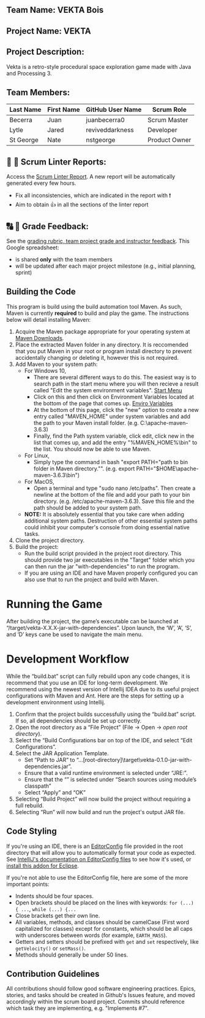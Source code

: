 ## Team Name: VEKTA Bois

## Project Name: VEKTA

## Project Description:
Vekta is a retro-style procedural space exploration game made with Java and Processing 3.

## Team Members:

Last Name       | First Name      | GitHub User Name     | Scrum Role
--------------- | --------------- | -------------------- | ---------------
Becerra         | Juan            | juanbecerra0         | Scrum Master
Lytle           | Jared           | reviveddarkness      | Developer
St George       | Nate            | nstgeorge            | Product Owner 

## :eyes: :memo: Scrum Linter Reports:
Access the [Scrum Linter Report](http://cs.boisestate.edu/~bdit/ScrumLinter/CS471F20ScrumLinterReports/CS471-F20-Team16_oGvv2wlRhfv8y0XlOLyIYUmPmwdbhPYe34kw1nN1/). A new report will be automatically generated every few hours.
- Fix all inconsistencies, which are indicated in the report with :heavy_exclamation_mark:
- Aim to obtain :thumbsup: in all the sections of the linter report

## :capital_abcd: :mega: Grade Feedback:
See the [grading rubric, team project grade and instructor feedback](https://docs.google.com/spreadsheets/d/1BIPCubrIOaV_vDfekUT-mahBOSUPFhTn5mocP2YGAUM/edit?usp=sharing). This Google spreadsheet:
- is shared **only** with the team members
- will be updated after each major project milestone (e.g., initial planning, sprint)

## Building the Code
This program is build using the build automation tool Maven. As such, Maven is currently **required** to build and
play the game. The instructions below will detail installing Maven:

1. Acquire the Maven package appropriate for your operating system at [Maven Downloads](https://maven.apache.org/download.cgi).
2. Place the extracted Maven folder in any directory. It is reccomended that you put Maven in your root or program install
directory to prevent accidentally changing or deleting it, however this is not required.
3. Add Maven to your system path:
    - For Windows 10,
        - There are several different ways to do this. The easiest way is to search path in the start menu
    where you will then recieve a result called "Edit the system environment variables".
    [Start Menu](https://imgur.com/RW0BGxn)
        - Click on this and then click on Environment Variables located at the bottom of the page that comes up.
    [Enviro Variables](https://imgur.com/ipa6q1D)
        - At the bottom of this page, click the "new" option to create a new entry called "MAVEN_HOME" under system variables and add
    the path to your Maven install folder. (e.g. C:\apache-maven-3.6.3)
        - Finally, find the Path system variable, click edit, click new in the list that comes up, and add the entry "%MAVEN_HOME%\bin"
    to the list. You should now be able to use Maven.
    - For Linux, 
        - Simply type the command in bash "export PATH="path to bin folder in Maven directory."". 
    (e.g. export PATH="$HOME\apache-maven-3.6.3\bin")
    - For MacOS, 
        - Open a terminal and type "sudo nano /etc/paths". Then create a newline at the bottom of the file and add your
    path to your bin directory. (e.g. /etc/apache-maven-3.6.3). Save this file and the path should be added to your system path.
    - **NOTE:** It is absolutely essential that you take care when adding additional system paths. Destruction of other essential
    system paths could inhibit your computer's console from doing essential native tasks.
4. Clone the project directory.
5. Build the project:
    - Run the build script provided in the project root directory. This should provide two jar executables in the "Target" folder
    which you can then run the jar "with-dependencies" to run the program. 
    - If you are using an IDE and have Maven properly configured you can also use that to run the project and build with Maven. 
    
# Running the Game

After building the project, the game’s executable can be launched at “/target/vekta-X.X.X-jar-with-dependencies”. Upon launch, the ‘W’, ‘A’, ‘S’, and ‘D’ keys cane be used to navigate the main menu.

# Development Workflow

While the “build.bat” script can fully rebuild upon any code changes, it is recommend that you use an IDE for long-term development. We recommend using the newest version of Intellij IDEA due to its useful project configurations with Maven and Ant. Here are the steps for setting up a development environment using Intellij.
1. Confirm that the project builds successfully using the “build.bat” script. If so, all dependencies should be set up correctly.
2. Open the root directory as a “File Project” (File -> Open -> *open root directory*).
3. Select the “Build Configurations bar on top of the IDE, and select “Edit Configurations”.
4. Select the JAR Application Template.
    - Set “Path to JAR” to “…\[root-directory]\target\vekta-0.1.0-jar-with-dependencies.jar”.
    - Ensure that a valid runtime environment is selected under “JRE:”.
    - Ensure that the “<whole project>” is selected under “Search sources using module’s classpath”
    - Select “Apply” and “OK”
5. Selecting “Build Project” will now build the project without requiring a full rebuild.
6. Selecting “Run” will now build and run the project's output JAR file.
    
## Code Styling

If you're using an IDE, there is an [EditorConfig](https://editorconfig.org/) file provided in the root directory that will allow you to automatically format your code as expected.
See [IntelliJ's documentation on EditorConfig files](https://www.jetbrains.com/help/idea/configuring-code-style.html#editorconfig) to see how it's used, or [install this addon for Eclipse](https://marketplace.eclipse.org/content/editorconfig-eclipse).

If you're not able to use the EditorConfig file, here are some of the more important points:

- Indents should be four spaces.
- Open brackets should be placed on the lines with keywords: `for (...) { ...`, `while (...) {...`
- Close brackets get their own line.
- All variables, methods, and classes should be camelCase (First word capitalized for classes) except for constants, which should be all caps with underscores between words (for example, `EARTH_MASS`).
- Getters and setters should be prefixed with `get` and `set` respectively, like `getVelocity()` or `setMass()`.
- Methods should generally be under 50 lines.

## Contribution Guidelines

All contributions should follow good software engineering practices. Epics, stories, and tasks should be created in Github's Issues feature, and moved accordingly within the scrum board project.
Commits should reference which task they are implementing, e.g. "Implements #7".
